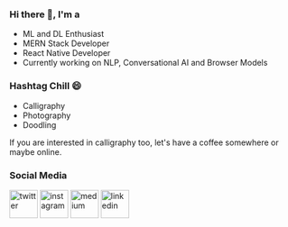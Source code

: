 ### Hi there 👋, I'm a

- ML and DL Enthusiast
- MERN Stack Developer 
- React Native Developer
- Currently working on NLP, Conversational AI and Browser Models


### Hashtag Chill 😄
- Calligraphy
- Photography
- Doodling

If you are interested in calligraphy too, let's have a coffee somewhere or maybe online.


### Social Media

<p align="left">
<a href="https://twitter.com/SidMallick7"><img src="https://img.icons8.com/color/96/000000/twitter-squared.png" width="50px" alt="twitter"/></a>	
<a href="https://www.instagram.com/sidmallick7/"><img src="https://img.icons8.com/color/96/000000/instagram-new.png" width="50px" alt="instagram"/></a>	
<!-- <a href="https://open.spotify.com/user/4tvdophd9tr3l0d0e7y3yoq9x"><img src="https://img.icons8.com/color/96/000000/spotify--v1.png" width="50px" alt="spotify"/></a>	 -->
<!-- <a href="https://steamcommunity.com/id/ashmal47/"><img src="https://img.icons8.com/fluent/96/000000/steam.png" width="50px" alt="steam"/></a>	 -->
<a href="https://medium.com/@sidharthabiki"><img src="https://img.icons8.com/color/96/000000/medium.png" width="50px" alt="medium"/></a>	
<a href="https://www.linkedin.com/in/mallicksidhartha7/"><img src="https://img.icons8.com/color/96/000000/linkedin.png" width="50px" alt="linkedin"/></a>
</p>
